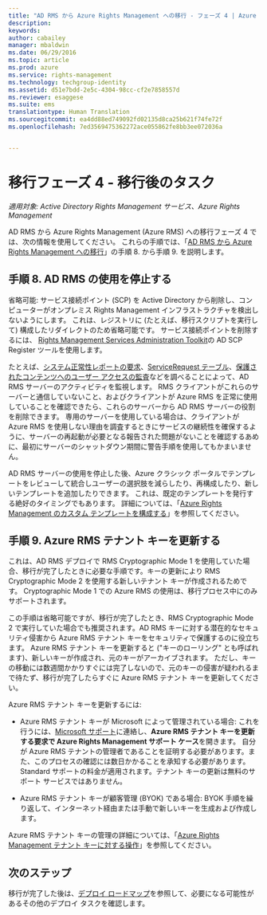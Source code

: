 ```yaml
---
title: "AD RMS から Azure Rights Management への移行 - フェーズ 4 | Azure RMS"
description: 
keywords: 
author: cabailey
manager: mbaldwin
ms.date: 06/29/2016
ms.topic: article
ms.prod: azure
ms.service: rights-management
ms.technology: techgroup-identity
ms.assetid: d51e7bdd-2e5c-4304-98cc-cf2e7858557d
ms.reviewer: esaggese
ms.suite: ems
translationtype: Human Translation
ms.sourcegitcommit: ea4dd88ed749092fd02135d8ca25b621f74fe72f
ms.openlocfilehash: 7ed3569475362272ace055862fe8bb3ee072036a


---
```


# 移行フェーズ 4 - 移行後のタスク

*適用対象: Active Directory Rights Management サービス、Azure Rights Management*


AD RMS から Azure Rights Management (Azure RMS) への移行フェーズ 4 では、次の情報を使用してください。 これらの手順では、「[AD RMS から Azure Rights Management への移行](migrate-from-ad-rms-to-azure-rms.md)」の手順 8. から手順 9. を説明します。


## 手順 8. AD RMS の使用を停止する

省略可能: サービス接続ポイント (SCP) を Active Directory から削除し、コンピューターがオンプレミス Rights Management インフラストラクチャを検出しないようにします。 これは、レジストリに (たとえば、移行スクリプトを実行して) 構成したリダイレクトのため省略可能です。 サービス接続ポイントを削除するには、 [Rights Management Services Administration Toolkit](http://www.microsoft.com/download/details.aspx?id=1479)の AD SCP Register ツールを使用します。

たとえば、[システム正常性レポートの要求](https://technet.microsoft.com/library/ee221012%28v=ws.10%29.aspx)、[ServiceRequest テーブル](http://technet.microsoft.com/library/dd772686%28v=ws.10%29.aspx)、[保護されたコンテンツへのユーザー アクセスの監査](http://social.technet.microsoft.com/wiki/contents/articles/3440.ad-rms-frequently-asked-questions-faq.aspx)などを調べることによって、AD RMS サーバーのアクティビティを監視します。 RMS クライアントがこれらのサーバーと通信していないこと、およびクライアントが Azure RMS を正常に使用していることを確認できたら、これらのサーバーから AD RMS サーバーの役割を削除できます。 専用のサーバーを使用している場合は、クライアントが Azure RMS を使用しない理由を調査するときにサービスの継続性を確保するように、サーバーの再起動が必要となる報告された問題がないことを確認するあめに、最初にサーバーのシャットダウン期間に警告手順を使用してもかまいません。

AD RMS サーバーの使用を停止した後、Azure クラシック ポータルでテンプレートをレビューして統合しユーザーの選択肢を減らしたり、再構成したり、新しいテンプレートを追加したりできます。 これは、既定のテンプレートを発行する絶好のタイミングでもあります。 詳細については、「[Azure Rights Management のカスタム テンプレートを構成する](../deploy-use/configure-custom-templates.md)」を参照してください。

## 手順 9.  Azure RMS テナント キーを更新する
これは、AD RMS デプロイで RMS Cryptographic Mode 1 を使用していた場合、移行が完了したときに必要な手順です。キーの更新により RMS Cryptographic Mode 2 を使用する新しいテナント キーが作成されるためです。 Cryptographic Mode 1 での Azure RMS の使用は、移行プロセス中にのみサポートされます。

この手順は省略可能ですが、移行が完了したとき、RMS Cryptographic Mode 2 で実行していた場合でも推奨されます。AD RMS キーに対する潜在的なセキュリティ侵害から Azure RMS テナント キーをセキュリティで保護するのに役立ちます。 Azure RMS テナント キーを更新すると ("キーのローリング" とも呼ばれます)、新しいキーが作成され、元のキーがアーカイブされます。 ただし、キーの移動には数週間かかりすぐには完了しないので、元のキーの侵害が疑われるまで待たず、移行が完了したらすぐに Azure RMS テナント キーを更新してください。

Azure RMS テナント キーを更新するには:

-   Azure RMS テナント キーが Microsoft によって管理されている場合: これを行うには、[Microsoft サポート](../get-started/information-support.md#to-contact-microsoft-support)に連絡し、**Azure RMS テナント キーを更新する要求で Azure Rights Management サポート ケース**を開きます。 自分が Azure RMS テナントの管理者であることを証明する必要があります。また、このプロセスの確認には数日かかることを承知する必要があります。 Standard サポートの料金が適用されます。テナント キーの更新は無料のサポート サービスではありません。

-   Azure RMS テナント キーが顧客管理 (BYOK) である場合: BYOK 手順を繰り返して、インターネット経由または手動で新しいキーを生成および作成します。

Azure RMS テナント キーの管理の詳細については、「[Azure Rights Management テナント キーに対する操作](../deploy-use/operations-tenant-key.md)」を参照してください。

## 次のステップ

移行が完了した後は、[デプロイ ロードマップ](deployment-roadmap.md)を参照して、必要になる可能性があるその他のデプロイ タスクを確認します。




<!--HONumber=Jun16_HO4-->



